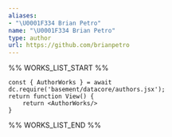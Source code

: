 ```yaml
---
aliases:
- "\U0001F334 Brian Petro"
name: "\U0001F334 Brian Petro"
type: author
url: https://github.com/brianpetro
---
```



%% WORKS_LIST_START %%

```datacorejsx
const { AuthorWorks } = await dc.require('basement/datacore/authors.jsx');
return function View() {
    return <AuthorWorks/>
}
```
%% WORKS_LIST_END %%